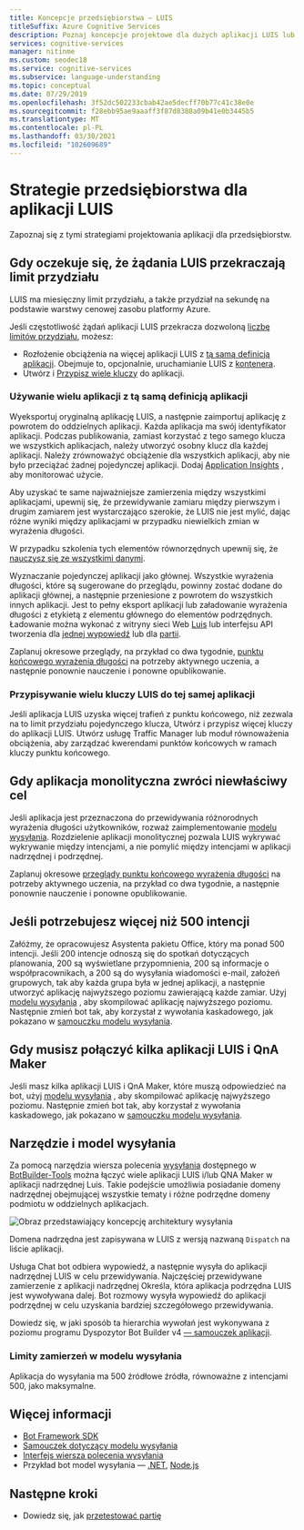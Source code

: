 ```yaml
---
title: Koncepcje przedsiębiorstwa — LUIS
titleSuffix: Azure Cognitive Services
description: Poznaj koncepcje projektowe dla dużych aplikacji LUIS lub wielu aplikacji, w tym LUIS i QnA Maker ze sobą.
services: cognitive-services
manager: nitinme
ms.custom: seodec18
ms.service: cognitive-services
ms.subservice: language-understanding
ms.topic: conceptual
ms.date: 07/29/2019
ms.openlocfilehash: 3f52dc502233cbab42ae5decff70b77c41c38e0e
ms.sourcegitcommit: f28ebb95ae9aaaff3f87d8388a09b41e0b3445b5
ms.translationtype: MT
ms.contentlocale: pl-PL
ms.lasthandoff: 03/30/2021
ms.locfileid: "102609689"
---
```

# <a name="enterprise-strategies-for-a-luis-app"></a>Strategie przedsiębiorstwa dla aplikacji LUIS
Zapoznaj się z tymi strategiami projektowania aplikacji dla przedsiębiorstw.

## <a name="when-you-expect-luis-requests-beyond-the-quota"></a>Gdy oczekuje się, że żądania LUIS przekraczają limit przydziału

LUIS ma miesięczny limit przydziału, a także przydział na sekundę na podstawie warstwy cenowej zasobu platformy Azure. 

Jeśli częstotliwość żądań aplikacji LUIS przekracza dozwoloną [liczbę limitów przydziału](https://azure.microsoft.com/pricing/details/cognitive-services/language-understanding-intelligent-services/), możesz:

* Rozłożenie obciążenia na więcej aplikacji LUIS z [tą samą definicją aplikacji](#use-multiple-apps-with-same-app-definition). Obejmuje to, opcjonalnie, uruchamianie LUIS z [kontenera](luis-container-howto.md). 
* Utwórz i [Przypisz wiele kluczy](#assign-multiple-luis-keys-to-same-app) do aplikacji. 

### <a name="use-multiple-apps-with-same-app-definition"></a>Używanie wielu aplikacji z tą samą definicją aplikacji
Wyeksportuj oryginalną aplikację LUIS, a następnie zaimportuj aplikację z powrotem do oddzielnych aplikacji. Każda aplikacja ma swój identyfikator aplikacji. Podczas publikowania, zamiast korzystać z tego samego klucza we wszystkich aplikacjach, należy utworzyć osobny klucz dla każdej aplikacji. Należy zrównoważyć obciążenie dla wszystkich aplikacji, aby nie było przeciążać żadnej pojedynczej aplikacji. Dodaj [Application Insights](./luis-csharp-tutorial-bf-v4.md) , aby monitorować użycie. 

Aby uzyskać te same najważniejsze zamierzenia między wszystkimi aplikacjami, upewnij się, że przewidywanie zamiaru między pierwszym i drugim zamiarem jest wystarczająco szerokie, że LUIS nie jest mylić, dając różne wyniki między aplikacjami w przypadku niewielkich zmian w wyrażenia długości. 

W przypadku szkolenia tych elementów równorzędnych upewnij się, że [nauczysz się ze wszystkimi danymi](luis-how-to-train.md#train-with-all-data).

Wyznaczanie pojedynczej aplikacji jako głównej. Wszystkie wyrażenia długości, które są sugerowane do przeglądu, powinny zostać dodane do aplikacji głównej, a następnie przeniesione z powrotem do wszystkich innych aplikacji. Jest to pełny eksport aplikacji lub załadowanie wyrażenia długości z etykietą z elementu głównego do elementów podrzędnych. Ładowanie można wykonać z witryny sieci Web [Luis](luis-reference-regions.md) lub interfejsu API tworzenia dla [jednej wypowiedź](https://westus.dev.cognitive.microsoft.com/docs/services/5890b47c39e2bb17b84a55ff/operations/5890b47c39e2bb052c5b9c08) lub dla [partii](https://westus.dev.cognitive.microsoft.com/docs/services/5890b47c39e2bb17b84a55ff/operations/5890b47c39e2bb052c5b9c09). 

Zaplanuj okresowe przeglądy, na przykład co dwa tygodnie, [punktu końcowego wyrażenia długości](luis-how-to-review-endpoint-utterances.md) na potrzeby aktywnego uczenia, a następnie ponownie nauczenie i ponowne opublikowanie. 

### <a name="assign-multiple-luis-keys-to-same-app"></a>Przypisywanie wielu kluczy LUIS do tej samej aplikacji
Jeśli aplikacja LUIS uzyska więcej trafień z punktu końcowego, niż zezwala na to limit przydziału pojedynczego klucza, Utwórz i przypisz więcej kluczy do aplikacji LUIS. Utwórz usługę Traffic Manager lub moduł równoważenia obciążenia, aby zarządzać kwerendami punktów końcowych w ramach kluczy punktu końcowego. 

## <a name="when-your-monolithic-app-returns-wrong-intent"></a>Gdy aplikacja monolityczna zwróci niewłaściwy cel
Jeśli aplikacja jest przeznaczona do przewidywania różnorodnych wyrażenia długości użytkowników, rozważ zaimplementowanie [modelu wysyłania](#dispatch-tool-and-model). Rozdzielenie aplikacji monolitycznej pozwala LUIS wykrywać wykrywanie między intencjami, a nie pomylić między intencjami w aplikacji nadrzędnej i podrzędnej. 

Zaplanuj okresowe [przeglądy punktu końcowego wyrażenia długości](luis-how-to-review-endpoint-utterances.md) na potrzeby aktywnego uczenia, na przykład co dwa tygodnie, a następnie ponownie nauczenie i ponowne opublikowanie. 

## <a name="when-you-need-to-have-more-than-500-intents"></a>Jeśli potrzebujesz więcej niż 500 intencji
Załóżmy, że opracowujesz Asystenta pakietu Office, który ma ponad 500 intencji. Jeśli 200 intencje odnoszą się do spotkań dotyczących planowania, 200 są wyświetlane przypomnienia, 200 są informacje o współpracownikach, a 200 są do wysyłania wiadomości e-mail, założeń grupowych, tak aby każda grupa była w jednej aplikacji, a następnie utworzyć aplikację najwyższego poziomu zawierającą każde zamiar. Użyj [modelu wysyłania](#dispatch-tool-and-model) , aby skompilować aplikację najwyższego poziomu. Następnie zmień bot tak, aby korzystał z wywołania kaskadowego, jak pokazano w [samouczku modelu wysyłania](/azure/bot-service/bot-builder-tutorial-dispatch?tabs=cs). 

## <a name="when-you-need-to-combine-several-luis-and-qna-maker-apps"></a>Gdy musisz połączyć kilka aplikacji LUIS i QnA Maker
Jeśli masz kilka aplikacji LUIS i QnA Maker, które muszą odpowiedzieć na bot, użyj [modelu wysyłania](#dispatch-tool-and-model) , aby skompilować aplikację najwyższego poziomu.  Następnie zmień bot tak, aby korzystał z wywołania kaskadowego, jak pokazano w [samouczku modelu wysyłania](/azure/bot-service/bot-builder-tutorial-dispatch?tabs=cs). 

## <a name="dispatch-tool-and-model"></a>Narzędzie i model wysyłania
Za pomocą narzędzia wiersza polecenia [wysyłania][dispatch-tool] dostępnego w [BotBuilder-Tools](https://github.com/Microsoft/botbuilder-tools) można łączyć wiele aplikacji LUIS i/lub QNA Maker w aplikacji nadrzędnej Luis. Takie podejście umożliwia posiadanie domeny nadrzędnej obejmującej wszystkie tematy i różne podrzędne domeny podmiotu w oddzielnych aplikacjach. 

![Obraz przedstawiający koncepcję architektury wysyłania](./media/luis-concept-enterprise/dispatch-architecture.png)

Domena nadrzędna jest zapisywana w LUIS z wersją nazwaną `Dispatch` na liście aplikacji. 

Usługa Chat bot odbiera wypowiedź, a następnie wysyła do aplikacji nadrzędnej LUIS w celu przewidywania. Najczęściej przewidywane zamierzenie z aplikacji nadrzędnej Określa, która aplikacja podrzędna LUIS jest wywoływana dalej. Bot rozmowy wysyła wypowiedź do aplikacji podrzędnej w celu uzyskania bardziej szczegółowego przewidywania.

Dowiedz się, w jaki sposób ta hierarchia wywołań jest wykonywana z poziomu programu Dyspozytor Bot Builder v4 [— samouczek aplikacji](/azure/bot-service/bot-builder-tutorial-dispatch?tabs=cs).  

### <a name="intent-limits-in-dispatch-model"></a>Limity zamierzeń w modelu wysyłania
Aplikacja do wysyłania ma 500 źródłowe źródła, równoważne z intencjami 500, jako maksymalne. 

## <a name="more-information"></a>Więcej informacji

* [Bot Framework SDK](https://github.com/Microsoft/botframework)
* [Samouczek dotyczący modelu wysyłania](/azure/bot-service/bot-builder-tutorial-dispatch?tabs=cs)
* [Interfejs wiersza polecenia wysyłania](https://github.com/Microsoft/botbuilder-tools)
* Przykład bot model wysyłania — [.NET](https://github.com/microsoft/BotBuilder-Samples/tree/master/samples/csharp_dotnetcore/14.nlp-with-dispatch), [Node.js](https://github.com/microsoft/BotBuilder-Samples/tree/master/samples/javascript_nodejs/14.nlp-with-dispatch)

## <a name="next-steps"></a>Następne kroki

* Dowiedz się, jak [przetestować partię](luis-how-to-batch-test.md)

[dispatcher-application-tutorial]: /azure/bot-service/bot-builder-tutorial-dispatch
[dispatch-tool]: https://aka.ms/dispatch-tool